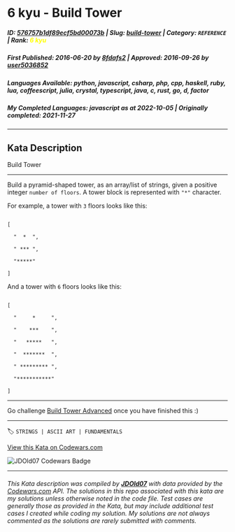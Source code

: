 # 6 kyu - Build Tower

##### **ID**: [576757b1df89ecf5bd00073b](https://www.codewars.com/kata/576757b1df89ecf5bd00073b) | **Slug**: [build-tower](https://www.codewars.com/kata/576757b1df89ecf5bd00073b) | **Category**: `REFERENCE` | **Rank**: <span style="color:yellow">6 kyu</span>

##### **First Published**: 2016-06-20 ***by*** [8fdafs2](https://www.codewars.com/users/8fdafs2) | **Approved**: 2016-09-26 ***by*** [user5036852](https://www.codewars.com/users/user5036852)

##### **Languages Available**: python, javascript, csharp, php, cpp, haskell, ruby, lua, coffeescript, julia, crystal, typescript, java, c, rust, go, d, factor

##### **My Completed Languages**: javascript ***as at*** 2022-10-05 | **Originally completed**: 2021-11-27

---

## Kata Description


Build Tower

---



Build a pyramid-shaped tower, as an array/list of strings, given a positive integer `number of floors`. A tower block is represented with `"*"` character.



For example, a tower with `3` floors looks like this:



```

[

  "  *  ",

  " *** ", 

  "*****"

]

```



And a tower with `6` floors looks like this:



```

[

  "     *     ", 

  "    ***    ", 

  "   *****   ", 

  "  *******  ", 

  " ********* ", 

  "***********"

]

```



___



Go challenge [Build Tower Advanced](https://www.codewars.com/kata/57675f3dedc6f728ee000256) once you have finished this :)



---


🏷 `STRINGS | ASCII ART | FUNDAMENTALS`


[View this Kata on Codewars.com](https://www.codewars.com/kata/576757b1df89ecf5bd00073b)

![](https://www.codewars.com/users/jdold07/badges/large "JDOld07 Codewars Badge")

---

###### *This Kata description was compiled by [**JDOld07**](https://tpstech.dev) with data provided by the [Codewars.com](https://www.codewars.com) API.  The solutions in this repo associated with this kata are my solutions unless otherwise noted in the code file.  Test cases are generally those as provided in the Kata, but may include additional test cases I created while coding my solution.  My solutions are not always commented as the solutions are rarely submitted with comments.*
